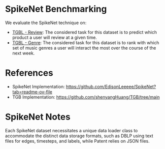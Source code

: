 # SpikeNet Benchmarking
We evaluate the SpikeNet technique on:
- [TGBL - Review](https://tgb.complexdatalab.com/docs/leader_linkprop/#tgbl-review-v2): The considered task for this dataset is to predict which product a user will review at a given time.
- [TGBL - Genre](https://tgb.complexdatalab.com/docs/leader_nodeprop/#tgbn-genre): The considered task for this dataset is to rank with which set of music genres a user will interact the most over the course of the next week.

# References
- SpikeNet Implementation: https://github.com/EdisonLeeeee/SpikeNet?tab=readme-ov-file
- TGB Implementation: https://github.com/shenyangHuang/TGB/tree/main

# SpikeNet Notes
Each SpikeNet dataset necessitates a unique data loader class to accommodate the distinct data storage formats, such as DBLP using text files for edges, timesteps, and labels, while Patent relies on JSON files.